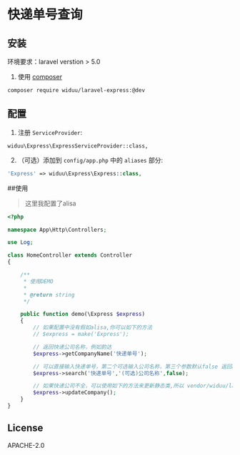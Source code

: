 # 快递单号查询

## 安装

环境要求：laravel verstion > 5.0

1. 使用 [composer](https://getcomposer.org/)

  ```
  composer require widuu/laravel-express:@dev
  ```

## 配置

1. 注册 `ServiceProvider`:

  ```
  widuu\Express\ExpressServiceProvider::class,
  ```

2. （可选）添加到 `config/app.php` 中的 `aliases` 部分:

  ```php
  'Express' => widuu\Express\Express::class,
  ```

##使用

>这里我配置了alisa

```php
<?php

namespace App\Http\Controllers;

use Log;

class HomeController extends Controller
{

    /**
     * 使用DEMO
     *
     * @return string
     */

    public function demo(\Express $express)
    {
        // 如果配置中没有假如alisa,你可以如下的方法
        // $express = make('Express');

		// 返回快递公司名称，例如韵达
        $express->getCompanyName('快递单号');

        // 可以直接输入快递单号，第二个可选输入公司名称，第三个参数默认false 返回array的结果，true返回json 
        $express->search('快递单号','(可选)公司名称',false);

  		// 如果快递公司不全，可以使用如下的方法来更新静态类,所以 vendor/widuu/laravel-express/src 需要可写
  		$express->updateCompany();
    }
}
```
## License

APACHE-2.0
